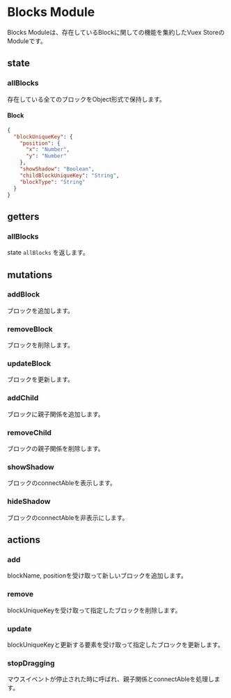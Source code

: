 # Blocks Module
Blocks Moduleは、存在しているBlockに関しての機能を集約したVuex StoreのModuleです。  

## state
### allBlocks
存在している全てのブロックをObject形式で保持します。

#### Block
```json
{
  "blockUniqueKey": {
    "position": {
      "x": "Number",
      "y": "Number"
    },
    "showShadow": "Boolean",
    "childBlockUniqueKey": "String",
    "blockType": "String"
  }
}
```

## getters
### allBlocks
state `allBlocks` を返します。

## mutations
### addBlock
ブロックを追加します。

### removeBlock
ブロックを削除します。

### updateBlock
ブロックを更新します。

### addChild
ブロックに親子関係を追加します。

### removeChild
ブロックの親子関係を削除します。

### showShadow
ブロックのconnectAbleを表示します。

### hideShadow
ブロックのconnectAbleを非表示にします。

## actions
### add
blockName, positionを受け取って新しいブロックを追加します。

### remove
blockUniqueKeyを受け取って指定したブロックを削除します。

### update
blockUniqueKeyと更新する要素を受け取って指定したブロックを更新します。

### stopDragging
マウスイベントが停止された時に呼ばれ、親子関係とconnectAbleを処理します。
